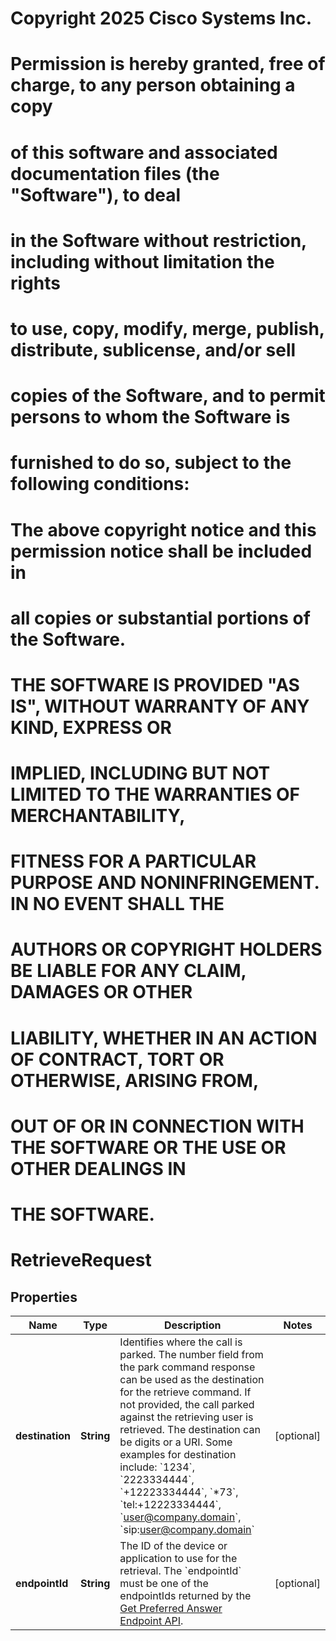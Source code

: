 <!--  Copyright 2025 Cisco Systems Inc.

Permission is hereby granted, free of charge, to any person obtaining a copy
of this software and associated documentation files (the "Software"), to deal
in the Software without restriction, including without limitation the rights
to use, copy, modify, merge, publish, distribute, sublicense, and/or sell
copies of the Software, and to permit persons to whom the Software is
furnished to do so, subject to the following conditions:

The above copyright notice and this permission notice shall be included in
all copies or substantial portions of the Software.

THE SOFTWARE IS PROVIDED "AS IS", WITHOUT WARRANTY OF ANY KIND, EXPRESS OR
IMPLIED, INCLUDING BUT NOT LIMITED TO THE WARRANTIES OF MERCHANTABILITY,
FITNESS FOR A PARTICULAR PURPOSE AND NONINFRINGEMENT. IN NO EVENT SHALL THE
AUTHORS OR COPYRIGHT HOLDERS BE LIABLE FOR ANY CLAIM, DAMAGES OR OTHER
LIABILITY, WHETHER IN AN ACTION OF CONTRACT, TORT OR OTHERWISE, ARISING FROM,
OUT OF OR IN CONNECTION WITH THE SOFTWARE OR THE USE OR OTHER DEALINGS IN
THE SOFTWARE.-->
# Copyright 2025 Cisco Systems Inc.
#
# Permission is hereby granted, free of charge, to any person obtaining a copy
# of this software and associated documentation files (the "Software"), to deal
# in the Software without restriction, including without limitation the rights
# to use, copy, modify, merge, publish, distribute, sublicense, and/or sell
# copies of the Software, and to permit persons to whom the Software is
# furnished to do so, subject to the following conditions:
#
# The above copyright notice and this permission notice shall be included in
# all copies or substantial portions of the Software.
#
# THE SOFTWARE IS PROVIDED "AS IS", WITHOUT WARRANTY OF ANY KIND, EXPRESS OR
# IMPLIED, INCLUDING BUT NOT LIMITED TO THE WARRANTIES OF MERCHANTABILITY,
# FITNESS FOR A PARTICULAR PURPOSE AND NONINFRINGEMENT. IN NO EVENT SHALL THE
# AUTHORS OR COPYRIGHT HOLDERS BE LIABLE FOR ANY CLAIM, DAMAGES OR OTHER
# LIABILITY, WHETHER IN AN ACTION OF CONTRACT, TORT OR OTHERWISE, ARISING FROM,
# OUT OF OR IN CONNECTION WITH THE SOFTWARE OR THE USE OR OTHER DEALINGS IN
# THE SOFTWARE.



# RetrieveRequest


## Properties

| Name | Type | Description | Notes |
|------------ | ------------- | ------------- | -------------|
|**destination** | **String** | Identifies where the call is parked. The number field from the park command response can be used as the destination for the retrieve command. If not provided, the call parked against the retrieving user is retrieved. The destination can be digits or a URI. Some examples for destination include: &#x60;1234&#x60;, &#x60;2223334444&#x60;, &#x60;+12223334444&#x60;, &#x60;*73&#x60;, &#x60;tel:+12223334444&#x60;, &#x60;user@company.domain&#x60;, &#x60;sip:user@company.domain&#x60; |  [optional] |
|**endpointId** | **String** | The ID of the device or application to use for the retrieval. The &#x60;endpointId&#x60; must be one of the endpointIds returned by the [Get Preferred Answer Endpoint API](/docs/api/v1/user-call-settings/get-preferred-answer-endpoint). |  [optional] |



